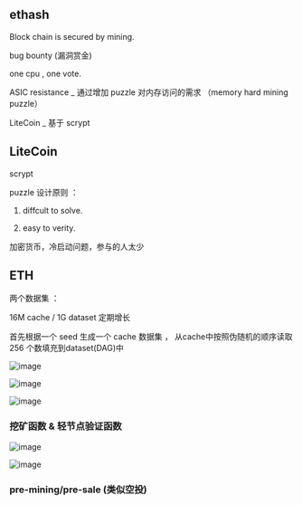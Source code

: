 ## ethash

Block chain is secured by mining.

bug bounty (漏洞赏金)

one cpu , one vote.

ASIC resistance _ 通过增加 puzzle 对内存访问的需求 （memory hard mining puzzle）

LiteCoin _ 基于 scrypt

## LiteCoin 

scrypt

puzzle 设计原则 ：

1. diffcult to solve.

2. easy to verity.

加密货币，冷启动问题，参与的人太少 

## ETH 

两个数据集 ：

16M cache / 1G dataset 定期增长

首先根据一个 seed 生成一个 cache 数据集 ， 从cache中按照伪随机的顺序读取 256 个数填充到dataset(DAG)中

![image](https://github.com/user-attachments/assets/40b145ae-7a2d-4e02-b086-ae95f9e2fb87)

![image](https://github.com/user-attachments/assets/68ba53c1-d051-4ee4-98ad-c2d1416bc2ed)

![image](https://github.com/user-attachments/assets/3dba7dd2-89c4-4ff1-bd33-9b8b5d7efb3a)

### 挖矿函数 & 轻节点验证函数

![image](https://github.com/user-attachments/assets/d53e735c-f1a8-4b32-b017-11b971df4d8a)

![image](https://github.com/user-attachments/assets/bbd5ce51-5529-4785-adbd-401f2b01c256)

### pre-mining/pre-sale (类似空投)


